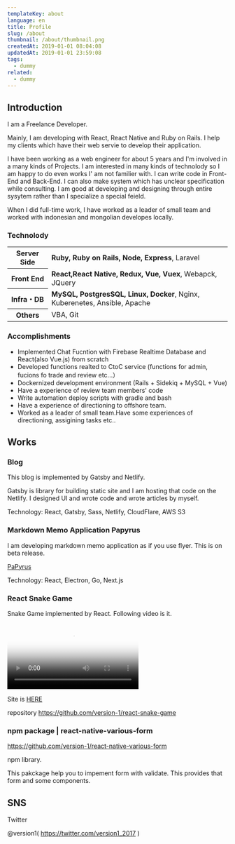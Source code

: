 ```yaml
---
templateKey: about
language: en
title: Profile
slug: /about
thumbnail: /about/thumbnail.png
createdAt: 2019-01-01 08:04:08
updatedAt: 2019-01-01 23:59:08
tags:
  - dummy
related:
  - dummy
---
```



## Introduction

I am a Freelance Developer.

Mainly, I am developing with React, React Native and Ruby on Rails.
I help my clients which have their web servie to develop their application.

I have been working as a web engineer for about 5 years and I'm involved in a many kinds of Projects.
I am interested in many kinds of technolody so I am happy to do even works I' am not familier with.
I can write code in Front-End and Back-End. I can also make system which has unclear specification while consulting.
I am good at developing and designing through entire sysytem rather than I specialize a special feield.

When  I did full-time work, I have worked as a leader of small team and worked with indonesian and mongolian developes locally.

### Technolody

<table>
<tbody>
<tr>
  <th>Server Side</th>
  <td><strong>Ruby, Ruby on Rails, Node, Express</strong>, Laravel</td>
</tr>
<tr>
  <th>Front End</th>
  <td><strong>React,React Native, Redux, Vue, Vuex</strong>, Webapck, JQuery</td>
</tr>
<tr>
  <th>Infra・DB</th>
  <td><strong>MySQL, PostgresSQL, Linux, Docker</strong>, Nginx, Kuberenetes, Ansible, Apache</td>
</tr>
<tr>
  <th>Others</th>
  <td>VBA, Git</td>
</tr>
</tbody>
</table>


### Accomplishments

* Implemented Chat Fucntion with Firebase Realtime Database and React(also Vue.js) from scratch
* Developed functions realted to CtoC service (functions for admin, fucions fo trade and review etc...）
* Dockernized development environment (Rails + Sidekiq + MySQL + Vue)
* Have a experience of review team members' code
* Write automation deploy scripts with gradle and bash
* Have a experience of directioning to offshore team.
* Worked as a leader of small team.Have some experiences of directioning, assigining tasks etc..

## Works


### Blog

This blog is implemented by Gatsby and Netlify.

Gatsby is library for building static site and I am hosting that code on the Netlify.
I designed UI and wrote code and wrote articles by myself.

Technology: React, Gatsby, Sass, Netlify, CloudFlare, AWS S3

### Markdown Memo Application Papyrus

I am developing markdown memo application as if you use flyer.
This is on beta release.

<a href="http://papyrus-app.org/">PaPyrus</a>

Technology: React, Electron, Go, Next.js

### React Snake Game

Snake Game implemented by React. Following video is it.

<video poster="https://statics.ver-1-0.xyz/uploads/2018/06/20180627_react-snake-game-3/snake.png" src="https://statics.ver-1-0.xyz/uploads/2018/06/20180627_react-snake-game-3/snake.mp4" controls></video>

Site is <a href="https://version-1.github.io/react-snake-game/">HERE</a>

repository
https://github.com/version-1/react-snake-game


### npm package | react-native-various-form

https://github.com/version-1/react-native-various-form

npm library.

This pakckage help you to impement form with validate. This provides that form and some components.

## SNS

Twitter

@version1( https://twitter.com/version1_2017 )
